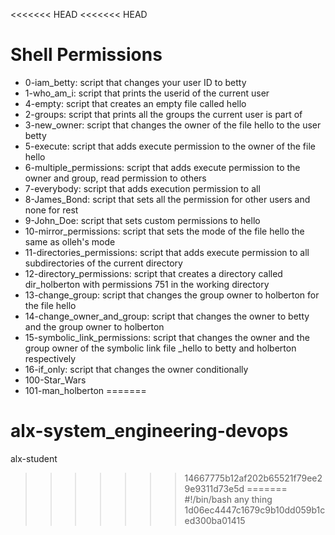 <<<<<<< HEAD
<<<<<<< HEAD
# Shell Permissions
* 0-iam_betty: script that changes your user ID to betty
* 1-who_am_i: script that prints the userid of the current user
* 4-empty: script that creates an empty file called hello
* 2-groups: script that prints all the groups the current user is part of
* 3-new_owner: script that changes the owner of the file hello to the user betty
* 5-execute: script that adds execute permission to the owner of the file hello
* 6-multiple_permissions: script that adds execute permission to the owner and group, read permission to others
* 7-everybody: script that adds execution permission to all
* 8-James_Bond: script that sets all the permission for other users and none for rest
* 9-John_Doe: script that sets custom permissions to hello
* 10-mirror_permissions: script that sets the mode of the file hello the same as olleh's mode
* 11-directories_permissions: script that adds execute permission to all subdirectories of the current directory
* 12-directory_permissions: script that creates a directory called dir_holberton with permissions 751 in the working directory
* 13-change_group: script that changes the group owner to holberton for the file hello
* 14-change_owner_and_group: script that changes the owner to betty and the group owner to holberton
* 15-symbolic_link_permissions: script that changes the owner and the group owner of the symbolic link file _hello to betty and holberton respectively
* 16-if_only: script that changes the owner conditionally
* 100-Star_Wars
* 101-man_holberton
=======
# alx-system_engineering-devops
alx-student
>>>>>>> 14667775b12af202b65521f79ee29e9311d73e5d
=======
#!/bin/bash
any thing
>>>>>>> 1d06ec4447c1679c9b10dd059b1ced300ba01415
